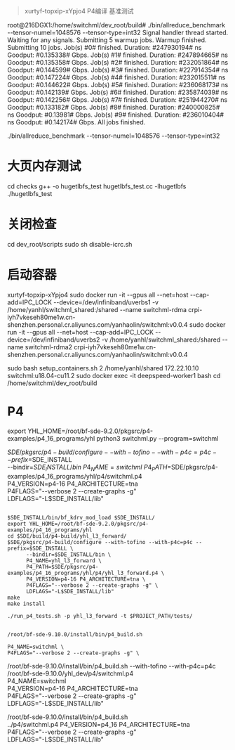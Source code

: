> xurtyf-topxip-xYpjo4
P4编译
基准测试

root@216DGX1:/home/switchml/dev_root/build# ./bin/allreduce_benchmark --tensor-numel=1048576 --tensor-type=int32
Signal handler thread started. Waiting for any signals.
Submitting 5 warmup jobs.
Warmup finished.
Submitting 10 jobs.
Job(s) #0# finished. Duration: #247930194# ns Goodput: #0.135338# Gbps.
Job(s) #1# finished. Duration: #247894665# ns Goodput: #0.135358# Gbps.
Job(s) #2# finished. Duration: #232051864# ns Goodput: #0.144599# Gbps.
Job(s) #3# finished. Duration: #227914354# ns Goodput: #0.147224# Gbps.
Job(s) #4# finished. Duration: #232015511# ns Goodput: #0.144622# Gbps.
Job(s) #5# finished. Duration: #236068173# ns Goodput: #0.142139# Gbps.
Job(s) #6# finished. Duration: #235874039# ns Goodput: #0.142256# Gbps.
Job(s) #7# finished. Duration: #251944270# ns Goodput: #0.133182# Gbps.
Job(s) #8# finished. Duration: #240000825# ns Goodput: #0.13981# Gbps.
Job(s) #9# finished. Duration: #236010404# ns Goodput: #0.142174# Gbps.
All jobs finished.


./bin/allreduce_benchmark --tensor-numel=1048576 --tensor-type=int32


# 大页内存测试
cd checks
g++ -o hugetlbfs_test hugetlbfs_test.cc -lhugetlbfs
./hugetlbfs_test
# 关闭检查
cd dev_root/scripts
sudo sh disable-icrc.sh
# 启动容器

xurtyf-topxip-xYpjo4
sudo docker run -it --gpus all --net=host --cap-add=IPC_LOCK --device=/dev/infiniband/uverbs1 -v /home/yanhl/switchml_shared:/shared --name switchml-rdma crpi-iyh7vkeseh80me1w.cn-shenzhen.personal.cr.aliyuncs.com/yanhaolin/switchml:v0.0.4
sudo docker run -it --gpus all --net=host --cap-add=IPC_LOCK --device=/dev/infiniband/uverbs2 -v /home/yanhl/switchml_shared:/shared --name switchml-rdma2 crpi-iyh7vkeseh80me1w.cn-shenzhen.personal.cr.aliyuncs.com/yanhaolin/switchml:v0.0.4



sudo bash setup_containers.sh 2 /home/yanhl/shared 172.22.10.10 switchml:u18.04-cu11.2
sudo docker exec -it deepspeed-worker1 bash
cd /home/switchml/dev_root/build

# P4
export YHL_HOME=/root/bf-sde-9.2.0/pkgsrc/p4-examples/p4_16_programs/yhl
python3 switchml.py --program=switchml


$SDE/pkgsrc/p4-build/configure --with-tofino --with-p4c=p4c --prefix=$SDE_INSTALL \
      --bindir=$SDE_INSTALL/bin \
      P4_NAME=switchml \
      P4_PATH=$SDE/pkgsrc/p4-examples/p4_16_programs/yhl/p4/switchml.p4 \
      P4_VERSION=p4-16 P4_ARCHITECTURE=tna \
      P4FLAGS="--verbose 2 --create-graphs -g" \
      LDFLAGS="-L$SDE_INSTALL/lib"


```

$SDE_INSTALL/bin/bf_kdrv_mod_load $SDE_INSTALL/
export YHL_HOME=/root/bf-sde-9.2.0/pkgsrc/p4-examples/p4_16_programs/yhl
cd $SDE/build/p4-build/yhl_l3_forward/
$SDE/pkgsrc/p4-build/configure --with-tofino --with-p4c=p4c --prefix=$SDE_INSTALL \
      --bindir=$SDE_INSTALL/bin \
      P4_NAME=yhl_l3_forward \
      P4_PATH=$SDE/pkgsrc/p4-examples/p4_16_programs/yhl/p4/yhl_l3_forward.p4 \
      P4_VERSION=p4-16 P4_ARCHITECTURE=tna \
      P4FLAGS="--verbose 2 --create-graphs -g" \
      LDFLAGS="-L$SDE_INSTALL/lib"
make
make install 

./run_p4_tests.sh -p yhl_l3_forward -t $PROJECT_PATH/tests/


/root/bf-sde-9.10.0/install/bin/p4_build.sh 

P4_NAME=switchml \
P4FLAGS="--verbose 2 --create-graphs -g" \
```


/root/bf-sde-9.10.0/install/bin/p4_build.sh --with-tofino --with-p4c=p4c \
      /root/bf-sde-9.10.0/yhl_dev/p4/switchml.p4 \
      P4_NAME=switchml \
      P4_VERSION=p4-16 P4_ARCHITECTURE=tna \
      P4FLAGS="--verbose 2 --create-graphs -g" \
      LDFLAGS="-L$SDE_INSTALL/lib"

/root/bf-sde-9.10.0/install/bin/p4_build.sh \
      ../p4/switchml.p4  P4_VERSION=p4_16 P4_ARCHITECTURE=tna \
      P4FLAGS="--verbose 2 --create-graphs -g" \
      LDFLAGS="-L$SDE_INSTALL/lib"